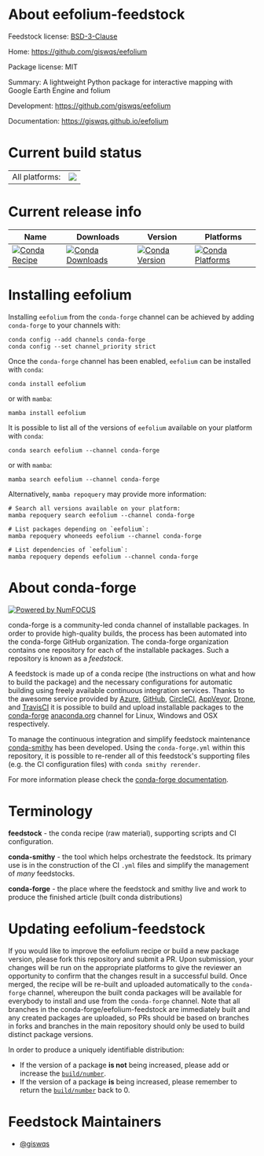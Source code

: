About eefolium-feedstock
========================

Feedstock license: [BSD-3-Clause](https://github.com/conda-forge/eefolium-feedstock/blob/main/LICENSE.txt)

Home: https://github.com/giswqs/eefolium

Package license: MIT

Summary: A lightweight Python package for interactive mapping with Google Earth Engine and folium

Development: https://github.com/giswqs/eefolium

Documentation: https://giswqs.github.io/eefolium

Current build status
====================


<table><tr><td>All platforms:</td>
    <td>
      <a href="https://dev.azure.com/conda-forge/feedstock-builds/_build/latest?definitionId=11367&branchName=main">
        <img src="https://dev.azure.com/conda-forge/feedstock-builds/_apis/build/status/eefolium-feedstock?branchName=main">
      </a>
    </td>
  </tr>
</table>

Current release info
====================

| Name | Downloads | Version | Platforms |
| --- | --- | --- | --- |
| [![Conda Recipe](https://img.shields.io/badge/recipe-eefolium-green.svg)](https://anaconda.org/conda-forge/eefolium) | [![Conda Downloads](https://img.shields.io/conda/dn/conda-forge/eefolium.svg)](https://anaconda.org/conda-forge/eefolium) | [![Conda Version](https://img.shields.io/conda/vn/conda-forge/eefolium.svg)](https://anaconda.org/conda-forge/eefolium) | [![Conda Platforms](https://img.shields.io/conda/pn/conda-forge/eefolium.svg)](https://anaconda.org/conda-forge/eefolium) |

Installing eefolium
===================

Installing `eefolium` from the `conda-forge` channel can be achieved by adding `conda-forge` to your channels with:

```
conda config --add channels conda-forge
conda config --set channel_priority strict
```

Once the `conda-forge` channel has been enabled, `eefolium` can be installed with `conda`:

```
conda install eefolium
```

or with `mamba`:

```
mamba install eefolium
```

It is possible to list all of the versions of `eefolium` available on your platform with `conda`:

```
conda search eefolium --channel conda-forge
```

or with `mamba`:

```
mamba search eefolium --channel conda-forge
```

Alternatively, `mamba repoquery` may provide more information:

```
# Search all versions available on your platform:
mamba repoquery search eefolium --channel conda-forge

# List packages depending on `eefolium`:
mamba repoquery whoneeds eefolium --channel conda-forge

# List dependencies of `eefolium`:
mamba repoquery depends eefolium --channel conda-forge
```


About conda-forge
=================

[![Powered by
NumFOCUS](https://img.shields.io/badge/powered%20by-NumFOCUS-orange.svg?style=flat&colorA=E1523D&colorB=007D8A)](https://numfocus.org)

conda-forge is a community-led conda channel of installable packages.
In order to provide high-quality builds, the process has been automated into the
conda-forge GitHub organization. The conda-forge organization contains one repository
for each of the installable packages. Such a repository is known as a *feedstock*.

A feedstock is made up of a conda recipe (the instructions on what and how to build
the package) and the necessary configurations for automatic building using freely
available continuous integration services. Thanks to the awesome service provided by
[Azure](https://azure.microsoft.com/en-us/services/devops/), [GitHub](https://github.com/),
[CircleCI](https://circleci.com/), [AppVeyor](https://www.appveyor.com/),
[Drone](https://cloud.drone.io/welcome), and [TravisCI](https://travis-ci.com/)
it is possible to build and upload installable packages to the
[conda-forge](https://anaconda.org/conda-forge) [anaconda.org](https://anaconda.org/)
channel for Linux, Windows and OSX respectively.

To manage the continuous integration and simplify feedstock maintenance
[conda-smithy](https://github.com/conda-forge/conda-smithy) has been developed.
Using the ``conda-forge.yml`` within this repository, it is possible to re-render all of
this feedstock's supporting files (e.g. the CI configuration files) with ``conda smithy rerender``.

For more information please check the [conda-forge documentation](https://conda-forge.org/docs/).

Terminology
===========

**feedstock** - the conda recipe (raw material), supporting scripts and CI configuration.

**conda-smithy** - the tool which helps orchestrate the feedstock.
                   Its primary use is in the construction of the CI ``.yml`` files
                   and simplify the management of *many* feedstocks.

**conda-forge** - the place where the feedstock and smithy live and work to
                  produce the finished article (built conda distributions)


Updating eefolium-feedstock
===========================

If you would like to improve the eefolium recipe or build a new
package version, please fork this repository and submit a PR. Upon submission,
your changes will be run on the appropriate platforms to give the reviewer an
opportunity to confirm that the changes result in a successful build. Once
merged, the recipe will be re-built and uploaded automatically to the
`conda-forge` channel, whereupon the built conda packages will be available for
everybody to install and use from the `conda-forge` channel.
Note that all branches in the conda-forge/eefolium-feedstock are
immediately built and any created packages are uploaded, so PRs should be based
on branches in forks and branches in the main repository should only be used to
build distinct package versions.

In order to produce a uniquely identifiable distribution:
 * If the version of a package **is not** being increased, please add or increase
   the [``build/number``](https://docs.conda.io/projects/conda-build/en/latest/resources/define-metadata.html#build-number-and-string).
 * If the version of a package **is** being increased, please remember to return
   the [``build/number``](https://docs.conda.io/projects/conda-build/en/latest/resources/define-metadata.html#build-number-and-string)
   back to 0.

Feedstock Maintainers
=====================

* [@giswqs](https://github.com/giswqs/)


